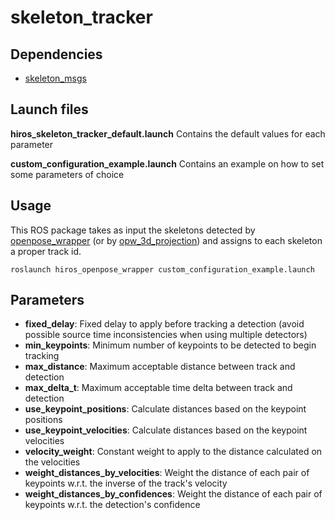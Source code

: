 # skeleton_tracker


## Dependencies
* [skeleton\_msgs](https://gitlab.com/hi-ros/skeleton_msgs)


## Launch files
**hiros\_skeleton\_tracker\_default.launch**
Contains the default values for each parameter

**custom\_configuration\_example.launch**
Contains an example on how to set some parameters of choice


## Usage
This ROS package takes as input the skeletons detected by [openpose\_wrapper](https://gitlab.com/hi-ros/openpose_wrapper)
(or by [opw\_3d\_projection](https://gitlab.com/hi-ros/opw_3d_projection)) and assigns to each skeleton a proper track id.

```
roslaunch hiros_openpose_wrapper custom_configuration_example.launch
```

## Parameters
* **fixed_delay**: Fixed delay to apply before tracking a detection (avoid possible source time inconsistencies when using multiple detectors)
* **min_keypoints**: Minimum number of keypoints to be detected to begin tracking
* **max_distance**: Maximum acceptable distance between track and detection
* **max_delta_t**: Maximum acceptable time delta between track and detection
* **use_keypoint_positions**: Calculate distances based on the keypoint positions
* **use_keypoint_velocities**: Calculate distances based on the keypoint velocities
* **velocity_weight**: Constant weight to apply to the distance calculated on the velocities
* **weight_distances_by_velocities**: Weight the distance of each pair of keypoints w.r.t. the inverse of the track's velocity
* **weight_distances_by_confidences**: Weight the distance of each pair of keypoints w.r.t. the detection's confidence
